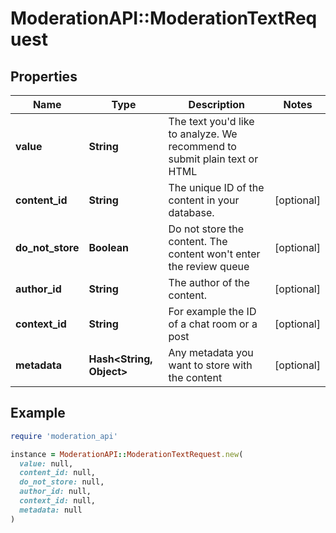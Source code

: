 # ModerationAPI::ModerationTextRequest

## Properties

| Name | Type | Description | Notes |
| ---- | ---- | ----------- | ----- |
| **value** | **String** | The text you&#39;d like to analyze. We recommend to submit plain text or HTML |  |
| **content_id** | **String** | The unique ID of the content in your database. | [optional] |
| **do_not_store** | **Boolean** | Do not store the content. The content won&#39;t enter the review queue | [optional] |
| **author_id** | **String** | The author of the content. | [optional] |
| **context_id** | **String** | For example the ID of a chat room or a post | [optional] |
| **metadata** | **Hash&lt;String, Object&gt;** | Any metadata you want to store with the content | [optional] |

## Example

```ruby
require 'moderation_api'

instance = ModerationAPI::ModerationTextRequest.new(
  value: null,
  content_id: null,
  do_not_store: null,
  author_id: null,
  context_id: null,
  metadata: null
)
```


